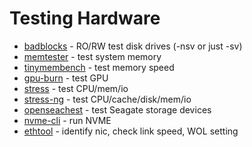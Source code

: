 # Testing Hardware

- [badblocks](https://en.wikipedia.org/wiki/Badblocks) - RO/RW test disk drives (-nsv or just -sv)
- [memtester](https://pyropus.ca./software/memtester/) - test system memory
- [tinymembench](https://github.com/ssvb/tinymembench/wiki) - test memory speed
- [gpu-burn](https://github.com/wilicc/gpu-burn) - test GPU
- [stress](https://github.com/resurrecting-open-source-projects/stress) - test CPU/mem/io
- [stress-ng](https://github.com/ColinIanKing/stress-ng) - test CPU/cache/disk/mem/io
- [openseachest](https://github.com/Seagate/openSeaChest) - test Seagate storage devices
- [nvme-cli](https://github.com/linux-nvme/nvme-cli) - run NVME
- [ethtool](https://www.kernel.org/pub/software/network/ethtool/) - identify nic, check link speed, WOL setting
